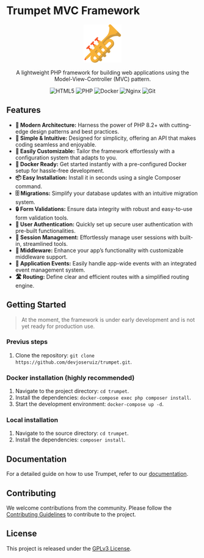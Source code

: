 # Trumpet MVC Framework

<div align="center">

<img src="https://raw.githubusercontent.com/devjoseruiz/trumpet-skeleton/refs/heads/master/src/public/assets/img/favicon.svg" alt="Trumpet Logo" width="100">

A lightweight PHP framework for building web applications using the Model-View-Controller (MVC) pattern.

![HTML5](https://img.shields.io/badge/html5-%23E34F26.svg?style=for-the-badge&logo=html5&logoColor=white)
![PHP](https://img.shields.io/badge/php-%23777BB4.svg?style=for-the-badge&logo=php&logoColor=white)
![Docker](https://img.shields.io/badge/docker-%230db7ed.svg?style=for-the-badge&logo=docker&logoColor=white)
![Nginx](https://img.shields.io/badge/nginx-%23009639.svg?style=for-the-badge&logo=nginx&logoColor=white)
![Git](https://img.shields.io/badge/git-%23F05033.svg?style=for-the-badge&logo=git&logoColor=white)

</div>

## Features

- **🚀 Modern Architecture:** Harness the power of PHP 8.2+ with cutting-edge design patterns and best practices.
- **🎯 Simple & Intuitive:** Designed for simplicity, offering an API that makes coding seamless and enjoyable.
- **🔧 Easily Customizable:** Tailor the framework effortlessly with a configuration system that adapts to you.
- **🐳 Docker Ready:** Get started instantly with a pre-configured Docker setup for hassle-free development.
- **📦 Easy Installation:** Install it in seconds using a single Composer command.
- **🗄️ Migrations:** Simplify your database updates with an intuitive migration system.
- **🔒 Form Validations:** Ensure data integrity with robust and easy-to-use form validation tools.
- **👥 User Authentication:** Quickly set up secure user authentication with pre-built functionalities.
- **📡 Session Management:** Effortlessly manage user sessions with built-in, streamlined tools.
- **🔗 Middleware:** Enhance your app’s functionality with customizable middleware support.
- **🎉 Application Events:** Easily handle app-wide events with an integrated event management system.
- **🛣️ Routing:** Define clear and efficient routes with a simplified routing engine.

## Getting Started

> At the moment, the framework is under early development and is not yet ready for production use.

### Previus steps

1. Clone the repository: `git clone https://github.com/devjoseruiz/trumpet.git`.

### Docker installation (highly recommended)

1. Navigate to the project directory: `cd trumpet`.
2. Install the dependencies: `docker-compose exec php composer install`.
3. Start the development environment: `docker-compose up -d`.

### Local installation

1. Navigate to the source directory: `cd trumpet`.
2. Install the dependencies: `composer install`.

## Documentation

For a detailed guide on how to use Trumpet, refer to our [documentation](https://devjoseruiz.github.io/trumpet).

## Contributing

We welcome contributions from the community. Please follow the [Contributing Guidelines](https://github.com/devjoseruiz/trumpet/blob/master/CONTRIBUTING.md) to contribute to the project.

## License

This project is released under the [GPLv3 License](https://github.com/devjoseruiz/trumpet/blob/master/LICENSE).
